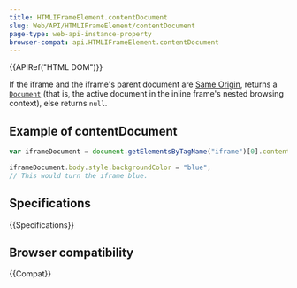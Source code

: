 ```yaml
---
title: HTMLIFrameElement.contentDocument
slug: Web/API/HTMLIFrameElement/contentDocument
page-type: web-api-instance-property
browser-compat: api.HTMLIFrameElement.contentDocument
---
```


{{APIRef("HTML DOM")}}

If the iframe and the iframe's parent document are [Same Origin](/en-US/docs/Web/Security/Same-origin_policy), returns a [`Document`](/en-US/docs/Web/API/Document) (that is, the active document in the inline frame's nested browsing context), else returns `null`.

## Example of contentDocument

```js
var iframeDocument = document.getElementsByTagName("iframe")[0].contentDocument;

iframeDocument.body.style.backgroundColor = "blue";
// This would turn the iframe blue.
```

## Specifications

{{Specifications}}

## Browser compatibility

{{Compat}}
